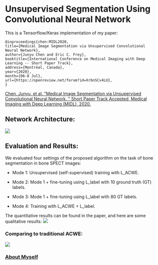 # Unsupervised Segmentation Using Convolutional Neural Network

This is a Tensorflow/Keras implementation of my paper:

    @inproceedings{chen:MIDL2020,
    title={Medical Image Segmentation via Unsupervised Convolutional Neural Network},
    author={Junyu Chen and Eric C. Frey},
    booktitle={International Conference on Medical Imaging with Deep Learning -- Short Paper Track},
    address={Montréal, Canada},
    year={2020},
    month={06-8 Jul},
    url={https://openreview.net/forum?id=XrbnSCv4LU},
    }

<a href="https://arxiv.org/abs/2001.10155">Chen, Junyu, et al. "Medical Image Segmentation via Unsupervised Convolutional Neural Network. " Short Paper Track Accepted, Medical Imaging with Deep Learning (MIDL), 2020.</a>



## Network Architecture:
![](https://github.com/junyuchen245/Unsuprevised_Seg_via_CNN/blob/master/pics/model.png)

## Evaluation and Results:
We evaluated four settings of the proposed algorithm on the task of bone segmentation in bone SPECT images:

* Mode 1: Unsupervised (self-supervised) training with L_ACWE.

* Mode 2: Mode 1 + fine-tuning using L_label with 10 ground truth (GT) labels.

* Mode 3: Mode 1 + fine-tuning using L_label with 80 GT labels.

* Mode 4: Training with L_ACWE + L_label.

The quantitative results can be found in the paper, and here are some qualitative results:
![](https://github.com/junyuchen245/Unsuprevised_Seg_via_CNN/blob/master/pics/seg_results.png)

### Comparing to traditional ACWE:
![](https://github.com/junyuchen245/Unsuprevised_Seg_via_CNN/blob/master/pics/example.png)


### <a href="https://junyuchen245.github.io"> About Myself</a>
